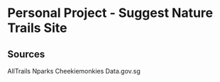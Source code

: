 # Personal Project - Suggest Nature Trails Site


## Sources
AllTrails
Nparks
Cheekiemonkies
Data.gov.sg

